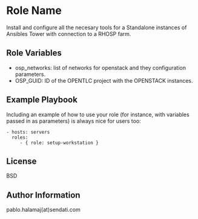 Role Name
=========

Install and configure all the necesary tools for a Standalone instances of Ansibles Tower with connection to a RHOSP farm.

Role Variables
--------------

* osp_networks: list of networks for openstack and they configuration parameters.
* OSP_GUID: ID of the OPENTLC project with the OPENSTACK instances.

Example Playbook
----------------

Including an example of how to use your role (for instance, with variables passed in as parameters) is always nice for users too:

    - hosts: servers
      roles:
         - { role: setup-workstation }

License
-------

BSD

Author Information
------------------

pablo.halamaj(at)sendati.com
